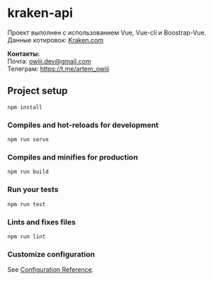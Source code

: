 # kraken-api

Проект выполнен с использованием Vue, Vue-cli и Boostrap-Vue.<br>
Данные котировок: <a href="https://www.kraken.com/features/api">Kraken.com</a><br>

<b>Контакты:</b><br>
Почта:   owiii.dev@gmail.com<br>
Телеграм: https://t.me/artem_owiii


## Project setup
```
npm install
```

### Compiles and hot-reloads for development
```
npm run serve
```

### Compiles and minifies for production
```
npm run build
```

### Run your tests
```
npm run test
```

### Lints and fixes files
```
npm run lint
```

### Customize configuration
See [Configuration Reference](https://cli.vuejs.org/config/).

